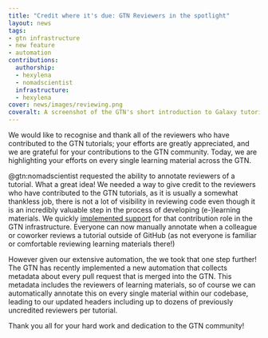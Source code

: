 ```yaml
---
title: "Credit where it's due: GTN Reviewers in the spotlight"
layout: news
tags:
- gtn infrastructure
- new feature
- automation
contributions:
  authorship:
  - hexylena
  - nomadscientist
  infrastructure:
  - hexylena
cover: news/images/reviewing.png
coveralt: A screenshot of the GTN's short introduction to Galaxy tutorial. There are two authors and two editors, but now shown is a new reviewers with 13 individuals, some overlapping with editors and authors.
---
```


We would like to recognise and thank all of the reviewers who have contributed to the GTN tutorials; your efforts are greatly appreciated, and we are grateful for your contributions to the GTN community. Today, we are highlighting your efforts on every single learning material across the GTN.

@gtn:nomadscientist requested the ability to annotate reviewers of a tutorial. What a great idea! We needed a way to give credit to the reviewers who have contributed to the GTN tutorials, as it is usually a somewhat thankless job, there is not a lot of visibility in reviewing code even though it is an incredibly valuable step in the process of developing (e-)learning materials. We quickly [implemented support](https://github.com/galaxyproject/training-material/commit/bce05249d60f571e72c4508da63433b68d243b59) for that contribution role in the GTN infrastructure. Everyone can now manually annotate when a colleague or coworker reviews a tutorial outside of GitHub (as not everyone is familiar or comfortable reviewing learning materials there!)

However given our extensive automation, the we took that one step further! The GTN has recently implemented a new automation that collects metadata about every pull request that is merged into the GTN. This metadata includes the reviewers of learning materials, so of course we can automatically annotate this on every single material within our codebase, leading to our updated headers including up to dozens of previously uncredited reviewers per tutorial.

Thank you all for your hard work and dedication to the GTN community! 
